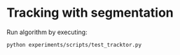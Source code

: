 # Tracking with segmentation

 Run algorithm by executing:

  ```
  python experiments/scripts/test_tracktor.py
  ```
